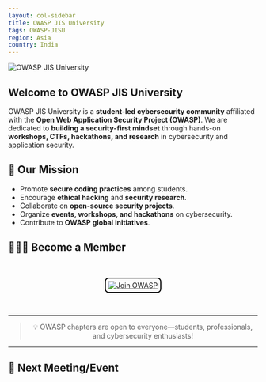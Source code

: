 ```yaml
---
layout: col-sidebar
title: OWASP JIS University
tags: OWASP-JISU
region: Asia
country: India
---
```


![OWASP JIS University](https://raw.githubusercontent.com/OWASP/www-chapter-jis-university-student-chapter/main/assets/images/OWASP%20JISU.jpg)

## Welcome to OWASP JIS University  

OWASP JIS University is a **student-led cybersecurity community** affiliated with the **Open Web Application Security Project (OWASP)**. We are dedicated to **building a security-first mindset** through hands-on **workshops, CTFs, hackathons, and research** in cybersecurity and application security.  

## **🥷 Our Mission**  
- Promote **secure coding practices** among students.  
- Encourage **ethical hacking** and **security research**.  
- Collaborate on **open-source security projects**.  
- Organize **events, workshops, and hackathons** on cybersecurity.  
- Contribute to **OWASP global initiatives**.

## 🧑🏻‍💻 Become a Member  
<br>
<p align="center">
  <a href="https://forms.gle/tuahaKKMKELk5cee8" target="_blank">
    <img src="https://img.shields.io/badge/Join_OWASP_JIS_University-blue?style=for-the-badge&logo=owasp&logoColor=black&border_color=black" alt="Join OWASP" style="border: 2px solid black; padding: 5px; border-radius: 8px;">
  </a>
</p>
<br>

---

> <p align="center">💡 OWASP chapters are open to everyone—students, professionals, and cybersecurity enthusiasts!  

---

## **📅 Next Meeting/Event**  
